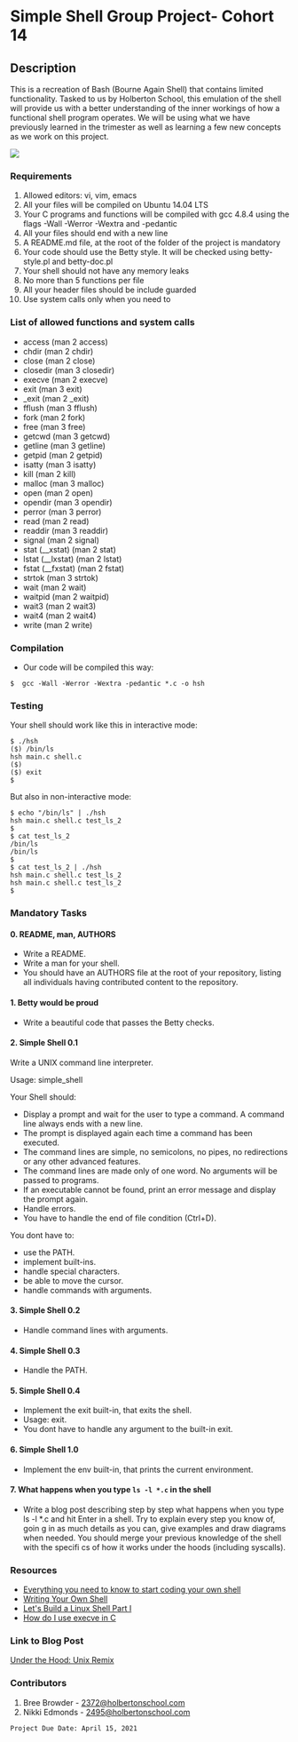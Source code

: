 # Simple Shell Group Project- Cohort 14

## Description

This is a recreation of Bash (Bourne Again Shell) that contains limited functionality. Tasked to us by Holberton School, this emulation of the shell will provide us with a better understanding of the inner workings of how a functional shell program operates. We will be using what we have previously learned in the trimester as well as learning a few new concepts as we work on this project.

![](http://clipartmag.com/image/seashell-drawing-38.jpg)

### Requirements

1. Allowed editors: vi, vim, emacs
2. All your files will be compiled on Ubuntu 14.04 LTS
3. Your C programs and functions will be compiled with gcc 4.8.4 using the flags -Wall -Werror -Wextra and -pedantic
4. All your files should end with a new line
5. A README.md file, at the root of the folder of the project is mandatory
6. Your code should use the Betty style. It will be checked using betty-style.pl and betty-doc.pl
7. Your shell should not have any memory leaks
8. No more than 5 functions per file
9. All your header files should be include guarded
10. Use system calls only when you need to

### List of allowed functions and system calls

* access (man 2 access)
* chdir (man 2 chdir)
* close (man 2 close)
* closedir (man 3 closedir)
* execve (man 2 execve)
* exit (man 3 exit)
* _exit (man 2 _exit)
* fflush (man 3 fflush)
* fork (man 2 fork)
* free (man 3 free)
* getcwd (man 3 getcwd)
* getline (man 3 getline)
* getpid (man 2 getpid)
* isatty (man 3 isatty)
* kill (man 2 kill)
* malloc (man 3 malloc)
* open (man 2 open)
* opendir (man 3 opendir)
* perror (man 3 perror)
* read (man 2 read)
* readdir (man 3 readdir)
* signal (man 2 signal)
* stat (__xstat) (man 2 stat)
* lstat (__lxstat) (man 2 lstat)
* fstat (__fxstat) (man 2 fstat)
* strtok (man 3 strtok)
* wait (man 2 wait)
* waitpid (man 2 waitpid)
* wait3 (man 2 wait3)
* wait4 (man 2 wait4)
* write (man 2 write)

### Compilation

* Our code will be compiled this way:
~~~~~~~~~~~~
$  gcc -Wall -Werror -Wextra -pedantic *.c -o hsh
~~~~~~~~~~~~

### Testing

Your shell should work like this in interactive mode:

````
$ ./hsh
($) /bin/ls
hsh main.c shell.c
($)
($) exit
$
````
But also in non-interactive mode:

````
$ echo "/bin/ls" | ./hsh
hsh main.c shell.c test_ls_2
$
$ cat test_ls_2
/bin/ls
/bin/ls
$
$ cat test_ls_2 | ./hsh
hsh main.c shell.c test_ls_2
hsh main.c shell.c test_ls_2
$
````

### Mandatory Tasks
#### 0. README, man, AUTHORS
* Write a README.
* Write a man for your shell.
* You should have an AUTHORS file at the root of your repository, listing all individuals having contributed content to the repository.

#### 1. Betty would be proud
* Write a beautiful code that passes the Betty checks.

#### 2. Simple Shell 0.1
Write a UNIX command line interpreter.

Usage: simple_shell

Your Shell should:

* Display a prompt and wait for the user to type a command. A command line always ends with a new line.
* The prompt is displayed again each time a command has been executed.
* The command lines are simple, no semicolons, no pipes, no redirections or any other advanced features.
* The command lines are made only of one word. No arguments will be passed to programs.
* If an executable cannot be found, print an error message and display the prompt again.
* Handle errors.
* You have to handle the end of file condition (Ctrl+D).

You dont have to:

* use the PATH.
* implement built-ins.
* handle special characters.
* be able to move the cursor.
* handle commands with arguments.

#### 3. Simple Shell 0.2
* Handle command lines with arguments.

#### 4. Simple Shell 0.3
* Handle the PATH.

#### 5. Simple Shell 0.4
* Implement the exit built-in, that exits the shell.
* Usage: exit.
* You dont have to handle any argument to the built-in exit.

#### 6. Simple Shell 1.0
* Implement the env built-in, that prints the current environment.

#### 7. What happens when you type `ls -l *.c` in the shell
* Write a blog post describing step by step what happens when you type ls -l *.c and hit Enter in a shell. Try to explain every step you know of, goin  g in as much details as you can, give examples and draw diagrams when needed. You should merge your previous knowledge of the shell with the specifi  cs of how it works under the hoods (including syscalls).

### Resources

* [Everything you need to know to start coding your own shell](https://intranet.hbtn.io/concepts/64)
* [Writing Your Own Shell](https://www.cs.cornell.edu/courses/cs414/2004su/homework/shell/shell.html)
* [Let's Build a Linux Shell Part I](https://hackernoon.com/lets-build-a-linux-shell-part-i-bz3n3vg1)
* [How do I use execve in C](https://jameshfisher.com/2017/02/05/how-do-i-use-execve-in-c/)

### Link to Blog Post

[Under the Hood: Unix Remix](https://2372.medium.com/under-the-hood-unix-remix-2f507ebb2f6)

### Contributors

1. Bree Browder - 2372@holbertonschool.com
3. Nikki Edmonds - 2495@holbertonschool.com

```
Project Due Date: April 15, 2021
```
